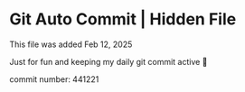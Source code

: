 # Git Auto Commit | Hidden File

This file was added Feb 12, 2025

Just for fun and keeping my daily git commit active 🤪

commit number: 441221
